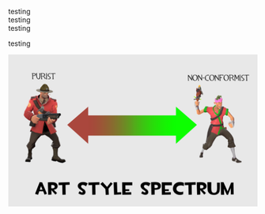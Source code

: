 testing  
testing  
testing  
  

  

    
  
testing  

![Art Style Spectrum](https://raw.githubusercontent.com/TF2Workshop/TF2Workshop.github.io/refs/heads/main/images/artstylespectrum.png)
